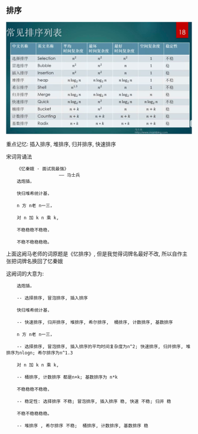 ## 排序

![常见的排序](./res/常见的排序.png)

重点记忆: 插入排序, 堆排序, 归并排序, 快速排序

宋词背诵法

```
    《忆秦娥 · 面试我最强》
                    —— 马士兵
    选炮插，

    快归堆希统计基，

    n 方 n老 n一三，

    对 n 加 k n 乘 k,

    不稳稳稳不稳稳，

    不稳不稳稳稳稳。
```

上面这阙马老师的词原题是《忆排序》, 但是我觉得词牌名最好不改, 所以自作主张把词牌名换回了忆秦娥

这阙词的大意为:

```
    选炮插，

    -- 选择排序, 冒泡排序, 插入排序

    快归堆希统计基，

    -- 快速排序, 归并排序, 堆排序, 希尔排序,  桶排序, 计数排序, 基数排序

    n 方 n老 n一三，

    -- 选择排序, 冒泡排序, 插入排序的平均时间复杂度为n^2; 快速排序, 归并排序, 堆排序为nlogn; 希尔排序为n^1.3

    对 n 加 k n 乘 k,

    -- 桶排序, 计数排序 都是n+k; 基数排序为 n*k

    不稳稳稳不稳稳，

    -- 稳定性: 选择排序 不稳; 冒泡排序, 插入排序 稳, 快速 不稳; 归并 稳

    不稳不稳稳稳稳。

    -- 堆排序 , 希尔排序 不稳;  桶排序, 计数排序, 基数排序 稳

```
